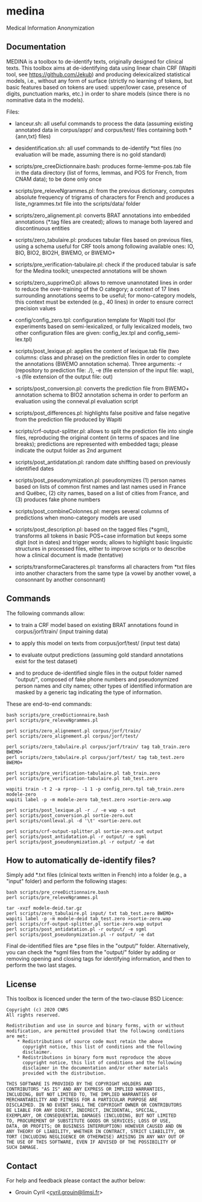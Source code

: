 # medina
Medical Information Anonymization

## Documentation ##

MEDINA is a toolbox to de-identify texts, originally designed for
clinical texts. This toolbox aims at de-identifying data using linear
chain CRF (Wapiti tool, see https://github.com/Jekub) and producing
delexicalized statistical models, i.e., without any form of surface
(strictly no learning of tokens, but basic features based on tokens
are used: upper/lower case, presence of digits, punctuation marks,
etc.) in order to share models (since there is no nominative data in
the models).

Files:

* lanceur.sh: all useful commands to process the data (assuming
  existing annotated data in corpus/appr/ and corpus/test/ files
  containing both *{ann,txt} files)

* desidentification.sh: all usef commands to de-identify *txt files
  (no evaluation will be made, assuming there is no gold standard)

* scripts/pre_creeDictionnaire.bash: produces forme-lemme-pos.tab file
  in the data directory (list of forms, lemmas, and POS for French,
  from CNAM data); to be done only once

* scripts/pre_releveNgrammes.pl: from the previous dictionary,
  computes absolute frequency of trigrams of characters for French and
  produces a liste_ngrammes.txt file into the scripts/data/ folder

* scripts/zero_alignement.pl: converts BRAT annotations into embedded
  annotations (*.tag files are created); allows to manage both layered
  and discontinuous entities

* scripts/zero_tabulaire.pl: produces tabular files based on previous
  files, using a schema useful for CRF tools among following available
  ones: IO, BIO, BIO2, BIO2H, BWEMO, or BWEMO+

* scripts/pre_verification-tabulaire.pl: check if the produced tabular
  is safe for the Medina toolkit; unexpected annotations will be shown

* scripts/zero_supprimeO.pl: allows to remove unannotated lines in
  order to reduce the over-training of the O category; a context of 17
  lines surrounding annotations seems to be useful; for mono-category
  models, this context must be extended (e.g., 40 lines) in order to
  ensure correct precision values

* config/config_zero.tpl: configuration template for Wapiti tool (for
  experiments based on semi-lexicalized, or fully lexicalized models,
  two other configuration files are given: config_lex.tpl and
  config_semi-lex.tpl)

* scripts/post_lexique.pl: applies the content of lexique.tab file
  (two columns: class and phrase) on the prediction files in order to
  complete the annotations (BWEMO annotation schema). Three arguments:
  -r (repository to prediction file: ./), -e (file extension of the
  input file: wap), -s (file extension of the output file: out)

* scripts/post_conversion.pl: converts the prediction file from BWEMO+
  annotation schema to BIO2 annotation schema in order to perform an
  evaluation using the conneval.pl evaluation script

* scripts/post_differences.pl: highlights false positive and false
  negative from the prediction file produced by Wapiti

* scripts/crf-output-splitter.pl: allows to split the prediction file
  into single files, reproducing the original content (in terms of
  spaces and line breaks); predictions are represented with embedded
  tags; please indicate the output folder as 2nd argument

* scripts/post_antidatation.pl: random date shiffting based on
  previously identified dates

* scripts/post_pseudonymization.pl: pseudonymizes (1) person names
  based on lists of common first names and last names used in France
  and Québec, (2) city names, based on a list of cities from France,
  and (3) produces fake phone numbers

* scripts/post_combineColonnes.pl: merges several columns of
  predictions when mono-category models are used

* scripts/post_description.pl: based on the tagged files (*sgml),
  transforms all tokens in basic POS+case information but keeps some
  digit (not in dates) and trigger words; allows to highlight basic
  linguistic structures in processed files, either to improve scripts
  or to describe how a clinical document is made (tentative)

* scripts/transformeCaracteres.pl: transforms all characters from *txt
  files into another characters from the same type (a vowel by another
  vowel, a consonnant by another consonnant)


## Commands ##

The following commands allow:

* to train a CRF model based on existing BRAT annotations found in
  corpus/jorf/train/ (input training data)

* to apply this model on texts from corpus/jorf/test/ (input test
  data)

* to evaluate output predictions (assuming gold standard annotations
  exist for the test dataset)

* and to produce de-identified single files in the output folder named
  "output/", composed of fake phone numbers and pseudonymized person
  names and city names; other types of identified information are
  masked by a generic tag indicating the type of information.

These are end-to-end commands:

	bash scripts/pre_creeDictionnaire.bash
	perl scripts/pre_releveNgrammes.pl

	perl scripts/zero_alignement.pl corpus/jorf/train/
	perl scripts/zero_alignement.pl corpus/jorf/test/
	
	perl scripts/zero_tabulaire.pl corpus/jorf/train/ tag tab_train.zero BWEMO+
	perl scripts/zero_tabulaire.pl corpus/jorf/test/ tag tab_test.zero BWEMO+

	perl scripts/pre_verification-tabulaire.pl tab_train.zero
	perl scripts/pre_verification-tabulaire.pl tab_test.zero
	
	wapiti train -t 2 -a rprop- -1 1 -p config_zero.tpl tab_train.zero modele-zero
	wapiti label -p -m modele-zero tab_test.zero >sortie-zero.wap

	perl scripts/post_lexique.pl -r ./ -e wap -s out
	perl scripts/post_conversion.pl sortie-zero.out
	perl scripts/conlleval.pl -d '\t' <sortie-zero.out
	
	perl scripts/crf-output-splitter.pl sortie-zero.out output
	perl scripts/post_antidatation.pl -r output/ -e sgml
	perl scripts/post_pseudonymization.pl -r output/ -e dat


## How to automatically de-identify files? ##

Simply add *.txt files (clinical texts written in French) into a
folder (e.g., a "input" folder) and perform the following stages:

	bash scripts/pre_creeDictionnaire.bash
	perl scripts/pre_releveNgrammes.pl

	tar -xvzf modele-deid.tar.gz
	perl scripts/zero_tabulaire.pl input/ txt tab_test.zero BWEMO+
	wapiti label -p -m modele-deid tab_test.zero >sortie-zero.wap
	perl scripts/crf-output-splitter.pl sortie-zero.wap output
	perl scripts/post_antidatation.pl -r output/ -e sgml
	perl scripts/post_pseudonymization.pl -r output/ -e dat

Final de-identified files are *.pse files in the "output/" folder.
Alternatively, you can check the *sgml files from the "output/"
folder by adding or removing opening and closing tags for identifying
information, and then to perform the two last stages.


## License ##

This toolbox is licenced under the term of the two-clause BSD Licence:

    Copyright (c) 2020 CNRS
    All rights reserved.

    Redistribution and use in source and binary forms, with or without
    modification, are permitted provided that the following conditions
    are met:
        * Redistributions of source code must retain the above
          copyright notice, this list of conditions and the following
          disclaimer.
        * Redistributions in binary form must reproduce the above
          copyright notice, this list of conditions and the following
          disclaimer in the documentation and/or other materials
          provided with the distribution.

    THIS SOFTWARE IS PROVIDED BY THE COPYRIGHT HOLDERS AND
    CONTRIBUTORS "AS IS" AND ANY EXPRESS OR IMPLIED WARRANTIES,
    INCLUDING, BUT NOT LIMITED TO, THE IMPLIED WARRANTIES OF
    MERCHANTABILITY AND FITNESS FOR A PARTICULAR PURPOSE ARE
    DISCLAIMED. IN NO EVENT SHALL THE COPYRIGHT OWNER OR CONTRIBUTORS
    BE LIABLE FOR ANY DIRECT, INDIRECT, INCIDENTAL, SPECIAL,
    EXEMPLARY, OR CONSEQUENTIAL DAMAGES (INCLUDING, BUT NOT LIMITED
    TO, PROCUREMENT OF SUBSTITUTE GOODS OR SERVICES; LOSS OF USE,
    DATA, OR PROFITS; OR BUSINESS INTERRUPTION) HOWEVER CAUSED AND ON
    ANY THEORY OF LIABILITY, WHETHER IN CONTRACT, STRICT LIABILITY, OR
    TORT (INCLUDING NEGLIGENCE OR OTHERWISE) ARISING IN ANY WAY OUT OF
    THE USE OF THIS SOFTWARE, EVEN IF ADVISED OF THE POSSIBILITY OF
    SUCH DAMAGE.

## Contact ##

For help and feedback please contact the author below:

* Grouin Cyril       &lt;cyril.grouin@limsi.fr&gt;
